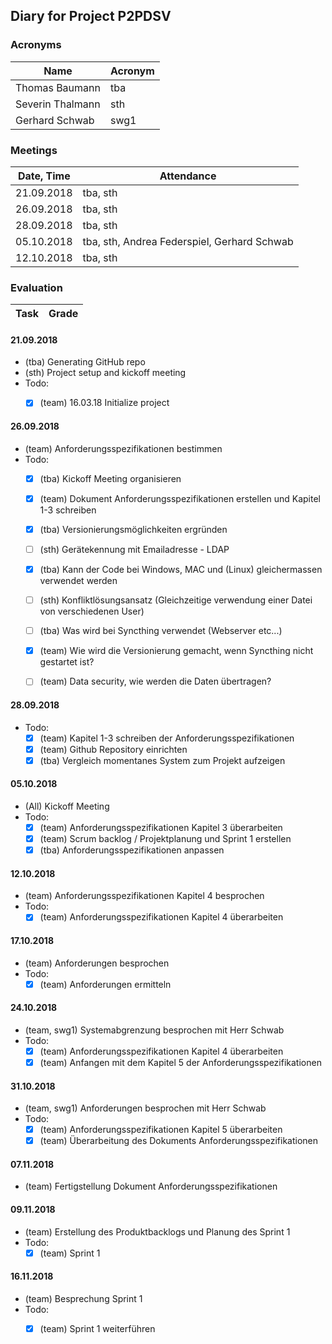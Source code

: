 ## Diary for Project P2PDSV
### Acronyms
Name | Acronym
-----|--------
Thomas Baumann | tba
Severin Thalmann | sth
Gerhard Schwab | swg1

### Meetings
Date, Time | Attendance 
-----------|------------
21.09.2018 | tba, sth 
26.09.2018 | tba, sth
28.09.2018 | tba, sth
05.10.2018 | tba, sth, Andrea Federspiel, Gerhard Schwab
12.10.2018 | tba, sth

### Evaluation
Task | Grade
---------|---------

#### 21.09.2018
- (tba) Generating GitHub repo
- (sth) Project setup and kickoff meeting
- Todo:
  - [x] (team) 16.03.18 Initialize project
  

#### 26.09.2018
- (team) Anforderungsspezifikationen bestimmen
- Todo:
  - [x] (tba) Kickoff Meeting organisieren
  - [x] (team) Dokument Anforderungsspezifikationen erstellen und Kapitel 1-3 schreiben
  - [x] (tba) Versionierungsmöglichkeiten ergründen
  - [ ] (sth) Gerätekennung mit Emailadresse - LDAP
  - [x] (tba) Kann der Code bei Windows, MAC und (Linux) gleichermassen verwendet werden
  - [ ] (sth) Konfliktlösungsansatz (Gleichzeitige verwendung einer Datei von verschiedenen User)
  - [ ] (tba) Was wird bei Syncthing verwendet (Webserver etc...)
  - [x] (team) Wie wird die Versionierung gemacht, wenn Syncthing nicht gestartet ist?
  - [ ] (team) Data security, wie werden die Daten übertragen?
  
  
#### 28.09.2018
- Todo:
  - [x] (team) Kapitel 1-3 schreiben der Anforderungsspezifikationen
  - [x] (team) Github Repository einrichten
  - [x] (tba) Vergleich momentanes System zum Projekt aufzeigen
  
#### 05.10.2018
- (All) Kickoff Meeting
- Todo:
  - [x] (team) Anforderungsspezifikationen Kapitel 3 überarbeiten
  - [x] (team) Scrum backlog / Projektplanung und Sprint 1 erstellen
  - [x] (tba) Anforderungsspezifikationen anpassen
  
#### 12.10.2018
- (team) Anforderungsspezifikationen Kapitel 4 besprochen
- Todo:
  - [x] (team) Anforderungsspezifikationen Kapitel 4 überarbeiten

#### 17.10.2018
- (team) Anforderungen besprochen
- Todo:
  - [x] (team) Anforderungen ermitteln

#### 24.10.2018
- (team, swg1) Systemabgrenzung besprochen mit Herr Schwab
- Todo:
  - [x] (team) Anforderungsspezifikationen Kapitel 4 überarbeiten
  - [x] (team) Anfangen mit dem Kapitel 5 der Anforderungsspezifikationen

#### 31.10.2018
- (team, swg1) Anforderungen besprochen mit Herr Schwab
- Todo:
  - [x] (team) Anforderungsspezifikationen Kapitel 5 überarbeiten
  - [x] (team) Überarbeitung des Dokuments Anforderungsspezifikationen

#### 07.11.2018
- (team) Fertigstellung Dokument Anforderungsspezifikationen

#### 09.11.2018
- (team) Erstellung des Produktbacklogs und Planung des Sprint 1
- Todo:
  - [x] (team) Sprint 1

#### 16.11.2018
- (team) Besprechung Sprint 1
- Todo:
  - [x] (team) Sprint 1 weiterführen



